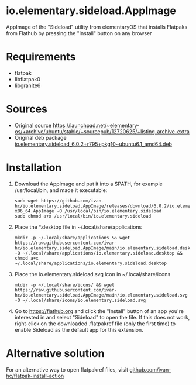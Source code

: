 # io.elementary.sideload.AppImage
AppImage of the "Sideload" utility from elementaryOS that installs Flatpaks from Flathub by pressing the "Install" button on any browser

# Requirements
- flatpak
- libflatpak0
- libgranite6

# Sources
- Original source https://launchpad.net/~elementary-os/+archive/ubuntu/stable/+sourcepub/12720625/+listing-archive-extra
- Original deb package [io.elementary.sideload_6.0.2+r795+pkg10~ubuntu6.1_amd64.deb](https://launchpad.net/~elementary-os/+archive/ubuntu/stable/+files/io.elementary.sideload_6.0.2+r795+pkg10~ubuntu6.1_amd64.deb)

# Installation
1. Download the AppImage and put it into a $PATH, for example /usr/local/bin, and made it executable:

       sudo wget https://github.com/ivan-hc/io.elementary.sideload.AppImage/releases/download/6.0.2/io.elementary.sideload-x86_64.AppImage -O /usr/local/bin/io.elementary.sideload
       sudo chmod a+x /usr/local/bin/io.elementary.sideload
     
2. Place the *.desktop file in ~/.local/share/applications

       mkdir -p ~/.local/share/applications && wget https://raw.githubusercontent.com/ivan-hc/io.elementary.sideload.AppImage/main/io.elementary.sideload.desktop -O ~/.local/share/applications/io.elementary.sideload.desktop && chmod a+x ~/.local/share/applications/io.elementary.sideload.desktop
       
3. Place the io.elementary.sideload.svg icon in ~/.local/share/icons

       mkdir -p ~/.local/share/icons/ && wget https://raw.githubusercontent.com/ivan-hc/io.elementary.sideload.AppImage/main/io.elementary.sideload.svg -O ~/.local/share/icons/io.elementary.sideload.svg
       
4. Go to https://flathub.org and click the "Install" button of an app you're interested in and select "Sideload" to open the file. If this does not work, right-click on the downloaded .flatpakref file (only the first time) to enable Sideload as the default app for this extension.

# Alternative solution
For an alternative way to open flatpakref files, visit [github.com/ivan-hc/flatpak-install-action](https://github.com/ivan-hc/flatpak-install-action)
